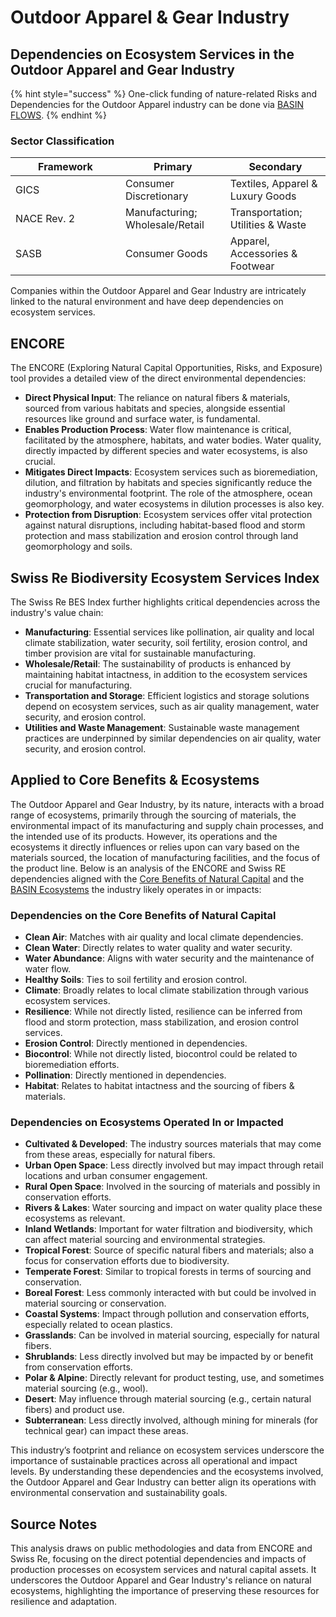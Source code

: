 # Outdoor Apparel & Gear Industry

## **Dependencies on Ecosystem Services in the Outdoor Apparel and Gear Industry**

{% hint style="success" %}
One-click funding of nature-related Risks and Dependencies for the Outdoor Apparel industry can be done via [BASIN FLOWS](../../../../protocol/contracts/flows/#custom-bundles).
{% endhint %}

### Sector Classification

<table><thead><tr><th width="160">Framework</th><th>Primary</th><th>Secondary</th></tr></thead><tbody><tr><td>GICS</td><td>Consumer Discretionary</td><td>Textiles, Apparel &#x26; Luxury Goods</td></tr><tr><td>NACE Rev. 2</td><td>Manufacturing; Wholesale/Retail</td><td>Transportation; Utilities &#x26; Waste</td></tr><tr><td>SASB</td><td>Consumer Goods</td><td>Apparel, Accessories &#x26; Footwear</td></tr></tbody></table>

Companies within the Outdoor Apparel and Gear Industry are intricately linked to the natural environment and have deep dependencies on ecosystem services.&#x20;

## **ENCORE**

The ENCORE (Exploring Natural Capital Opportunities, Risks, and Exposure) tool provides a detailed view of the direct environmental dependencies:

* **Direct Physical Input**: The reliance on natural fibers & materials, sourced from various habitats and species, alongside essential resources like ground and surface water, is fundamental.
* **Enables Production Process**: Water flow maintenance is critical, facilitated by the atmosphere, habitats, and water bodies. Water quality, directly impacted by different species and water ecosystems, is also crucial.
* **Mitigates Direct Impacts**: Ecosystem services such as bioremediation, dilution, and filtration by habitats and species significantly reduce the industry's environmental footprint. The role of the atmosphere, ocean geomorphology, and water ecosystems in dilution processes is also key.
* **Protection from Disruption**: Ecosystem services offer vital protection against natural disruptions, including habitat-based flood and storm protection and mass stabilization and erosion control through land geomorphology and soils.

## **Swiss Re Biodiversity Ecosystem Services Index**

The Swiss Re BES Index further highlights critical dependencies across the industry's value chain:

* **Manufacturing**: Essential services like pollination, air quality and local climate stabilization, water security, soil fertility, erosion control, and timber provision are vital for sustainable manufacturing.
* **Wholesale/Retail**: The sustainability of products is enhanced by maintaining habitat intactness, in addition to the ecosystem services crucial for manufacturing.
* **Transportation and Storage**: Efficient logistics and storage solutions depend on ecosystem services, such as air quality management, water security, and erosion control.
* **Utilities and Waste Management**: Sustainable waste management practices are underpinned by similar dependencies on air quality, water security, and erosion control.

## Applied to Core Benefits & Ecosystems

The Outdoor Apparel and Gear Industry, by its nature, interacts with a broad range of ecosystems, primarily through the sourcing of materials, the environmental impact of its manufacturing and supply chain processes, and the intended use of its products. However, its operations and the ecosystems it directly influences or relies upon can vary based on the materials sourced, the location of manufacturing facilities, and the focus of the product line. Below is an analysis of the ENCORE and Swiss RE dependencies aligned with the [Core Benefits of Natural Capital](broken-reference) and the [BASIN Ecosystems](../../../../core-benefits/core-benefits-framework/stocks-ecosystems/ecosystem-definitions.md) the industry likely operates in or impacts:

### Dependencies on the Core Benefits of Natural Capital

* **Clean Air**: Matches with air quality and local climate dependencies.
* **Clean Water**: Directly relates to water quality and water security.
* **Water Abundance**: Aligns with water security and the maintenance of water flow.
* **Healthy Soils**: Ties to soil fertility and erosion control.
* **Climate**: Broadly relates to local climate stabilization through various ecosystem services.
* **Resilience**: While not directly listed, resilience can be inferred from flood and storm protection, mass stabilization, and erosion control services.
* **Erosion Control**: Directly mentioned in dependencies.
* **Biocontrol**: While not directly listed, biocontrol could be related to bioremediation efforts.
* **Pollination**: Directly mentioned in dependencies.
* **Habitat**: Relates to habitat intactness and the sourcing of fibers & materials.

### Dependencies on Ecosystems Operated In or Impacted

* **Cultivated & Developed**: The industry sources materials that may come from these areas, especially for natural fibers.
* **Urban Open Space**: Less directly involved but may impact through retail locations and urban consumer engagement.
* **Rural Open Space**: Involved in the sourcing of materials and possibly in conservation efforts.
* **Rivers & Lakes**: Water sourcing and impact on water quality place these ecosystems as relevant.
* **Inland Wetlands**: Important for water filtration and biodiversity, which can affect material sourcing and environmental strategies.
* **Tropical Forest**: Source of specific natural fibers and materials; also a focus for conservation efforts due to biodiversity.
* **Temperate Forest**: Similar to tropical forests in terms of sourcing and conservation.
* **Boreal Forest**: Less commonly interacted with but could be involved in material sourcing or conservation.
* **Coastal Systems**: Impact through pollution and conservation efforts, especially related to ocean plastics.
* **Grasslands**: Can be involved in material sourcing, especially for natural fibers.
* **Shrublands**: Less directly involved but may be impacted by or benefit from conservation efforts.
* **Polar & Alpine**: Directly relevant for product testing, use, and sometimes material sourcing (e.g., wool).
* **Desert**: May influence through material sourcing (e.g., certain natural fibers) and product use.
* **Subterranean**: Less directly involved, although mining for minerals (for technical gear) can impact these areas.

This industry’s footprint and reliance on ecosystem services underscore the importance of sustainable practices across all operational and impact levels. By understanding these dependencies and the ecosystems involved, the Outdoor Apparel and Gear Industry can better align its operations with environmental conservation and sustainability goals.

## **Source Notes**

This analysis draws on public methodologies and data from ENCORE and Swiss Re, focusing on the direct potential dependencies and impacts of production processes on ecosystem services and natural capital assets. It underscores the Outdoor Apparel and Gear Industry's reliance on natural ecosystems, highlighting the importance of preserving these resources for resilience and adaptation.
